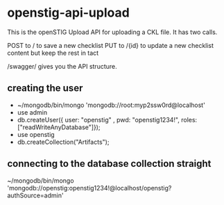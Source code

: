 # openstig-api-upload
This is the openSTIG Upload API for uploading a CKL file. It has two calls.

POST to / to save a new checklist
PUT to /{id} to update a new checklist content but keep the rest in tact

/swagger/ gives you the API structure.

## creating the user
* ~/mongodb/bin/mongo 'mongodb://root:myp2ssw0rd@localhost'
* use admin
* db.createUser({ user: "openstig" , pwd: "openstig1234!", roles: ["readWriteAnyDatabase"]});
* use openstig
* db.createCollection("Artifacts");

## connecting to the database collection straight
~/mongodb/bin/mongo 'mongodb://openstig:openstig1234!@localhost/openstig?authSource=admin'
